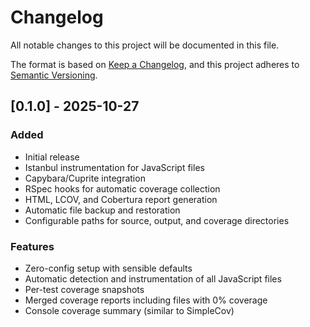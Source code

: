 # Changelog

All notable changes to this project will be documented in this file.

The format is based on [Keep a Changelog](https://keepachangelog.com/en/1.0.0/),
and this project adheres to [Semantic Versioning](https://semver.org/spec/v2.0.0.html).

## [0.1.0] - 2025-10-27

### Added
- Initial release
- Istanbul instrumentation for JavaScript files
- Capybara/Cuprite integration
- RSpec hooks for automatic coverage collection
- HTML, LCOV, and Cobertura report generation
- Automatic file backup and restoration
- Configurable paths for source, output, and coverage directories

### Features
- Zero-config setup with sensible defaults
- Automatic detection and instrumentation of all JavaScript files
- Per-test coverage snapshots
- Merged coverage reports including files with 0% coverage
- Console coverage summary (similar to SimpleCov)
